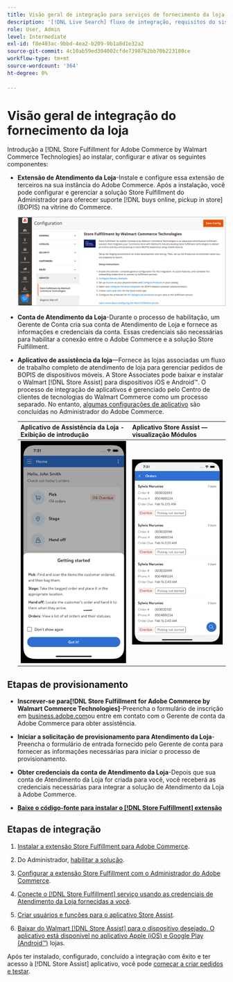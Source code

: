 ```yaml
---
title: Visão geral de integração para serviços de fornecimento da loja
description: '[!DNL Live Search] fluxo de integração, requisitos do sistema, limites e limitações.'
role: User, Admin
level: Intermediate
exl-id: f8e403ac-9bbd-4ea2-b209-9b1a8d1e32a2
source-git-commit: 4c10ab59ed304002cfde7398762bb70b223180ce
workflow-type: tm+mt
source-wordcount: '364'
ht-degree: 0%

---
```


# Visão geral de integração do fornecimento da loja

Introdução a [!DNL Store Fulfillment for Adobe Commerce by Walmart Commerce Technologies] ao instalar, configurar e ativar os seguintes componentes:

- **Extensão de Atendimento da Loja**-Instale e configure essa extensão de terceiros na sua instância do Adobe Commerce. Após a instalação, você pode configurar e gerenciar a solução Store Fulfillment do Administrador para oferecer suporte [!DNL buys online, pickup in store] (BOPIS) na vitrine do Commerce.

   ![[!DNL Store Fulfillment Service] configuração na exibição Admin](assets/store-fulfillment-admin-home.png)

- **Conta de Atendimento da Loja**-Durante o processo de habilitação, um Gerente de Conta cria sua conta de Atendimento de Loja e fornece as informações e credenciais da conta. Essas credenciais são necessárias para habilitar a conexão entre o Adobe Commerce e a solução Store Fulfillment.

- **Aplicativo de assistência da loja**—Fornece às lojas associadas um fluxo de trabalho completo de atendimento de loja para gerenciar pedidos de BOPIS de dispositivos móveis. A Store Associates pode baixar e instalar o Walmart [!DNL Store Assist] para dispositivos iOS e Android™. O processo de integração de aplicativos é gerenciado pelo Centro de clientes de tecnologias do Walmart Commerce como um processo separado. No entanto, [algumas configurações de aplicativo](user-setup.md) são concluídas no Administrador do Adobe Commerce.

   | Aplicativo de Assistência da Loja - Exibição de introdução | Aplicativo Store Assist — visualização Módulos |
   |-------------------------------------------------------------------------------------------------------------|-----------------------------------------------------------------------------------------------|
   | ![[!DNL Store Assist App Getting Started] exibir no dispositivo móvel](assets/store-assist-get-started-small.png) | ![[!DNL Store Assist App Orders view] no dispositivo móvel](assets/store-assist-orders-small.png) |

## Etapas de provisionamento

- **Inscrever-se para[!DNL Store Fulfillment for Adobe Commerce by Walmart Commerce Technologies]**-Preencha o formulário de inscrição em [business.adobe.com](https://business.adobe.com/resources/store-fulfillment.html)ou entre em contato com o Gerente de conta da Adobe Commerce para obter assistência.

- **Iniciar a solicitação de provisionamento para Atendimento da Loja**-Preencha o formulário de entrada fornecido pelo Gerente de conta para fornecer as informações necessárias para iniciar o processo de provisionamento.

- **Obter credenciais da conta de Atendimento da Loja**-Depois que sua conta de Atendimento da Loja for criada para você, você receberá as credenciais necessárias para integrar a solução de Atendimento da Loja à Adobe Commerce.

- **[Baixe o código-fonte para instalar o [!DNL Store Fulfillment] extensão](install.md)**

## Etapas de integração

1. [Instalar a extensão Store Fulfillment para Adobe Commerce](install.md).

1. Do Administrador, [habilitar a solução](enable-general.md).

1. [Configurar a extensão Store Fulfillment com o Administrador do Adobe Commerce](service-config-settings-overview.md).

1. [Conecte o [!DNL Store Fulfillment] serviço usando as credenciais de Atendimento da Loja fornecidas a você](connect-set-up-service.md).

1. [Criar usuários e funções para o aplicativo Store Assist](user-setup.md).

1. [Baixar do Walmart [!DNL Store Assist] para o dispositivo desejado. O aplicativo está disponível no aplicativo Apple (iOS) e Google Play (Android™)](app-setup.md) lojas.

Após ter instalado, configurado, concluído a integração com êxito e ter acesso à [!DNL Store Assist] aplicativo, você pode [começar a criar pedidos e testar](test-and-deploy.md).

